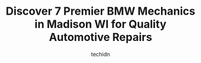 ---
layout: ampstory
image: https://images.unsplash.com/photo-1574524096264-8d7e68d047f3?ixlib=rb-4.0.3&ixid=MnwxMjA3fDB8MHxwaG90by1wYWdlfHx8fGVufDB8fHx8&auto=format&fit=crop&w=640&h=853&q=80
author: techidn
featured: false
description: When it comes to finding reliable automotive experts in Madison WI, USA, look no further than the 7 best BMW Mechanic in the area. With their exceptional skills and dedication to providing t
title: Discover 7 Premier BMW Mechanics in Madison WI for Quality Automotive Repairs
cover:
   title: Discover 7 Premier BMW Mechanics in Madison WI for Quality Automotive Repairs
   subtitle: Rickpate
   background: https://images.unsplash.com/photo-1574524096264-8d7e68d047f3?ixlib=rb-4.0.3&ixid=MnwxMjA3fDB8MHxwaG90by1wYWdlfHx8fGVufDB8fHx8&auto=format&fit=crop&w=640&h=853&q=80

pages: 
 - layout: thirds
   top: <h1>#1 Dutchs Auto Service Inc.</h1>
   bottom: "<p>Dutchs Auto Service did a great job with a cheap, quick and honest brake repair. They were honest on what needed to be changed and what could wait for the future. The on</p>"
   background: https://www.knot35.com/toplist/wp-content/uploads/2023/06/best-bmw-mechanic-1-in-madison-wi-1685838701.jpeg
   backgroundblur: true
 - layout: thirds
   top: <h1>#2 Midwest Engine Service</h1>
   bottom: "<p>3712 Milwaukee St, Madison, WI 53714, United States</p>"
   background: https://www.knot35.com/toplist/wp-content/uploads/2023/06/best-bmw-mechanic-2-in-madison-wi-1685838702.jpeg
   cta:
      link: https://www.knot35.com/toplist/discover-7-premier-bmw-mechanics-in-madison-wi-for-quality-automotive-repairs/
      text: Discover 7 Premier BMW Mechanics in Madison WI for Quality Automotive Repairs
 - layout: thirds
   top: <h1>#3 Waynes</h1>
   bottom: "<p>220 Cottage Grove Rd, Madison, WI 53716, United States</p>"
   background: https://www.knot35.com/toplist/wp-content/uploads/2023/06/best-bmw-mechanic-3-in-madison-wi-1685838702.jpeg
   cta:
      link: https://www.knot35.com/toplist/discover-7-premier-bmw-mechanics-in-madison-wi-for-quality-automotive-repairs/
      text: Discover 7 Premier BMW Mechanics in Madison WI for Quality Automotive Repairs
 - layout: thirds
   top: <h1>#4 Phoenix Foreign Car Services</h1>
   bottom: "<p>929 Stewart St, Madison, WI 53713, United States</p>"
   background: https://images.unsplash.com/photo-1591393223703-56fe1347ac62?ixlib=rb-4.0.3&ixid=MnwxMjA3fDB8MHxwaG90by1wYWdlfHx8fGVufDB8fHx8&auto=format&fit=crop&w=640&h=853&q=80
   cta:
      link: https://www.knot35.com/toplist/discover-7-premier-bmw-mechanics-in-madison-wi-for-quality-automotive-repairs/
      text: Discover 7 Premier BMW Mechanics in Madison WI for Quality Automotive Repairs
 - layout: thirds
   top: <h1>#5 Atlas Auto Techs</h1>
   bottom: "<p>801 Atlas Ave, Madison, WI 53714, United States</p>"
   background: https://plus.unsplash.com/premium_photo-1664640458616-3c74f8cb4589?ixlib=rb-4.0.3&ixid=MnwxMjA3fDB8MHxwaG90by1wYWdlfHx8fGVufDB8fHx8&auto=format&fit=crop&w=640&h=853&q=80
   cta:
      link: https://www.knot35.com/toplist/discover-7-premier-bmw-mechanics-in-madison-wi-for-quality-automotive-repairs/
      text: Discover 7 Premier BMW Mechanics in Madison WI for Quality Automotive Repairs
 - layout: thirds
   top: <h1>#6 Das Mechanic LLC European Car Repair</h1>
   bottom: "<p>5381 Maly Rd, Sun Prairie, WI 53590, United States</p>"
   background: https://images.unsplash.com/photo-1541356665065-22676f35dd40?ixlib=rb-4.0.3&ixid=MnwxMjA3fDB8MHxwaG90by1wYWdlfHx8fGVufDB8fHx8&auto=format&fit=crop&w=640&h=853&q=80
   cta:
      link: https://www.knot35.com/toplist/discover-7-premier-bmw-mechanics-in-madison-wi-for-quality-automotive-repairs/
      text: Discover 7 Premier BMW Mechanics in Madison WI for Quality Automotive Repairs
 - layout: thirds
   top: <h1>#7 Zimbrick Volkswagen of Madison Service Center</h1>
   bottom: "<p>1430 N Stoughton Rd, Madison, WI 53714, United States</p>"
   background: https://images.unsplash.com/photo-1527067829737-402993088e6b?ixlib=rb-4.0.3&ixid=MnwxMjA3fDB8MHxwaG90by1wYWdlfHx8fGVufDB8fHx8&auto=format&fit=crop&w=640&h=853&q=80
   cta:
      link: https://www.knot35.com/toplist/discover-7-premier-bmw-mechanics-in-madison-wi-for-quality-automotive-repairs/
      text: Discover 7 Premier BMW Mechanics in Madison WI for Quality Automotive Repairs
 - layout: thirds
   middle: Continue reading...
   background: https://images.unsplash.com/photo-1540457036297-448b6b99e91c?ixlib=rb-4.0.3&ixid=MnwxMjA3fDB8MHxwaG90by1wYWdlfHx8fGVufDB8fHx8&auto=format&fit=crop&w=640&h=853&q=80
   cta:
      link: https://www.knot35.com/toplist/discover-7-premier-bmw-mechanics-in-madison-wi-for-quality-automotive-repairs/
      text: Discover 7 Premier BMW Mechanics in Madison WI for Quality Automotive Repairs
      
---
